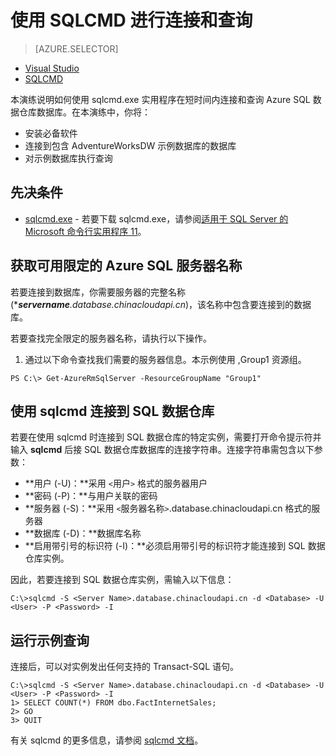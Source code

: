 <properties
   pageTitle="入门：连接到 Azure SQL 数据仓库 | Azure"
   description="开始连接到 SQL 数据仓库并运行一些查询。"
   services="sql-data-warehouse"
   documentationCenter="NA"
   authors="twounder"
   manager=""
   editor=""/>

<tags
   ms.service="sql-data-warehouse"
   ms.date="10/20/2015"
   wacn.date="01/20/2016"/>

# 使用 SQLCMD 进行连接和查询

> [AZURE.SELECTOR]
- [Visual Studio](/documentation/articles/sql-data-warehouse-get-started-connect)
- [SQLCMD](/documentation/articles/sql-data-warehouse-get-started-connect-sqlcmd)

本演练说明如何使用 sqlcmd.exe 实用程序在短时间内连接和查询 Azure SQL 数据仓库数据库。在本演练中，你将：

+ 安装必备软件
+ 连接到包含 AdventureWorksDW 示例数据库的数据库
+ 对示例数据库执行查询  

## 先决条件

+ [sqlcmd.exe](https://msdn.microsoft.com/zh-cn/library/azure/ms162773.aspx) - 若要下载 sqlcmd.exe，请参阅[适用于 SQL Server 的 Microsoft 命令行实用程序 11](http://www.microsoft.com/zh-cn/download/details.aspx?id=36433)。

## 获取可用限定的 Azure SQL 服务器名称

若要连接到数据库，你需要服务器的完整名称 (****servername**.database.chinacloudapi.cn*)，该名称中包含要连接到的数据库。


若要查找完全限定的服务器名称，请执行以下操作。

1. 通过以下命令查找我们需要的服务器信息。本示例使用 ,Group1 资源组。
```
PS C:\> Get-AzureRmSqlServer -ResourceGroupName "Group1" 
```

## 使用 sqlcmd 连接到 SQL 数据仓库

若要在使用 sqlcmd 时连接到 SQL 数据仓库的特定实例，需要打开命令提示符并输入 **sqlcmd** 后接 SQL 数据仓库数据库的连接字符串。连接字符串需包含以下参数：

+ **用户 (-U)：**采用 `<`用户`>` 格式的服务器用户
+ **密码 (-P)：**与用户关联的密码
+ **服务器 (-S)：**采用 `<`服务器名称`>`.database.chinacloudapi.cn 格式的服务器
+ **数据库 (-D)：**数据库名称
+ **启用带引号的标识符 (-I)：**必须启用带引号的标识符才能连接到 SQL 数据仓库实例。

因此，若要连接到 SQL 数据仓库实例，需输入以下信息：

```
C:\>sqlcmd -S <Server Name>.database.chinacloudapi.cn -d <Database> -U <User> -P <Password> -I
```

## 运行示例查询

连接后，可以对实例发出任何支持的 Transact-SQL 语句。

```
C:\>sqlcmd -S <Server Name>.database.chinacloudapi.cn -d <Database> -U <User> -P <Password> -I
1> SELECT COUNT(*) FROM dbo.FactInternetSales;
2> GO
3> QUIT
```

有关 sqlcmd 的更多信息，请参阅 [sqlcmd 文档](https://msdn.microsoft.com/zh-cn/library/azure/ms162773.aspx)。



<!--Image references-->
[1]: ./media/sql-data-warehouse-get-started-connect/get-server-name.png

<!---HONumber=Mooncake_1207_2015-->
